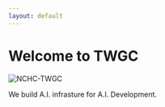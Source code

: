 ```yaml
---
layout: default
---
```


# Welcome to TWGC

![NCHC-TWGC](https://www.nchc.org.tw/templates/tw/images/logo.jpg)

We build A.I. infrasture for A.I. Development.
